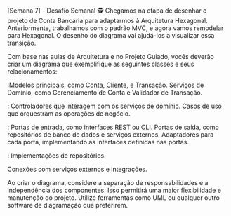 [Semana 7] - Desafio Semanal 🕵️
Chegamos na etapa de desenhar o projeto de Conta Bancária para adaptarmos à Arquitetura Hexagonal. Anteriormente, trabalhamos com o padrão MVC, e agora vamos remodelar para Hexagonal. O desenho do diagrama vai ajudá-los a visualizar essa transição.

Com base nas aulas de Arquitetura e no Projeto Guiado, vocês deverão criar um diagrama que exemplifique as seguintes classes e seus relacionamentos:

:Modelos principais, como Conta, Cliente, e Transação.
Serviços de Domínio, como Gerenciamento de Conta e Validador de Transação.

:
Controladores que interagem com os serviços de domínio.
Casos de uso que orquestram as operações de negócio.

:
Portas de entrada, como interfaces REST ou CLI.
Portas de saída, como repositórios de banco de dados e serviços externos.
Adaptadores para cada porta, implementando as interfaces definidas nas portas.

:
Implementações de repositórios.

Conexões com serviços externos e integrações.

Ao criar o diagrama, considere a separação de responsabilidades e a independência dos componentes. Isso permitirá uma maior flexibilidade e manutenção do projeto. Utilize ferramentas como UML ou qualquer outro software de diagramação que preferirem.